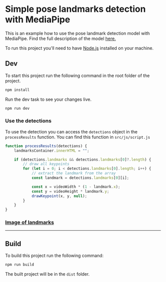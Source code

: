 # Simple pose landmarks detection with MediaPipe

This is an example how to use the pose landmark detection model with MediaPipe. Find the full description of the model [here.](https://ai.google.dev/edge/mediapipe/solutions/vision/pose_landmarker)

To run this project you'll need to have [Node.js](https://nodejs.org/en) installed on your machine.

## Dev

To start this project run the following command in the root folder of the project.

```bash
npm install
```

Run the dev task to see your changes live.

```bash
npm run dev
```

### Use the detections

To use the detection you can access the `detections` object in the `processResults` function. You can find this function in `src/js/script.js`

```javascript
function processResults(detections) {
    landmarksContainer.innerHTML = "";

    if (detections.landmarks && detections.landmarks[0]?.length) {
        // draw all keypoints
        for (let i = 0; i < detections.landmarks[0].length; i++) {
            // extract the landmark from the array
            const landmark = detections.landmarks[0][i];

            const x = videoWidth * (1 - landmark.x);
            const y = videoHeight * landmark.y;
            drawKeypoint(x, y, null);
        }
    }
}
```

### [Image of landmarks](https://ai.google.dev/static/edge/mediapipe/images/solutions/pose_landmarks_index.png)

---

## Build

To build this project run the following command:

```bash
npm run build
```

The built project will be in the `dist` folder.
